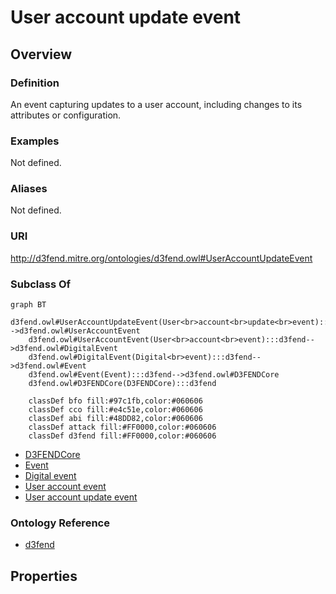 # User account update event

## Overview

### Definition
An event capturing updates to a user account, including changes to its attributes or configuration.

### Examples
Not defined.

### Aliases
Not defined.

### URI
http://d3fend.mitre.org/ontologies/d3fend.owl#UserAccountUpdateEvent

### Subclass Of
```mermaid
graph BT
    d3fend.owl#UserAccountUpdateEvent(User<br>account<br>update<br>event):::d3fend-->d3fend.owl#UserAccountEvent
    d3fend.owl#UserAccountEvent(User<br>account<br>event):::d3fend-->d3fend.owl#DigitalEvent
    d3fend.owl#DigitalEvent(Digital<br>event):::d3fend-->d3fend.owl#Event
    d3fend.owl#Event(Event):::d3fend-->d3fend.owl#D3FENDCore
    d3fend.owl#D3FENDCore(D3FENDCore):::d3fend
    
    classDef bfo fill:#97c1fb,color:#060606
    classDef cco fill:#e4c51e,color:#060606
    classDef abi fill:#48DD82,color:#060606
    classDef attack fill:#FF0000,color:#060606
    classDef d3fend fill:#FF0000,color:#060606
```

- [D3FENDCore](/docs/ontology/reference/model/D3FENDCore/D3FENDCore.md)
- [Event](/docs/ontology/reference/model/D3FENDCore/Event/Event.md)
- [Digital event](/docs/ontology/reference/model/D3FENDCore/Event/Digital%20event/Digital%20event.md)
- [User account event](/docs/ontology/reference/model/D3FENDCore/Event/Digital%20event/User%20account%20event/User%20account%20event.md)
- [User account update event](/docs/ontology/reference/model/D3FENDCore/Event/Digital%20event/User%20account%20event/User%20account%20update%20event/User%20account%20update%20event.md)


### Ontology Reference
- [d3fend](http://d3fend.mitre.org/ontologies/d3fend.owl#)

## Properties
